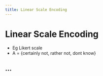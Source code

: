 ```yaml
---
title: Linear Scale Encoding
---
```


# Linear Scale Encoding
- Eg Likert scale
- A = {certainly not, rather not, dont know}

## …
































































